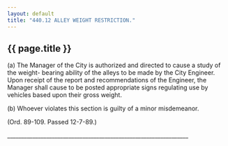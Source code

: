```yaml
---
layout: default 
title: "440.12 ALLEY WEIGHT RESTRICTION."
---
```


{{ page.title }}
----------------

​(a) The Manager of the City is authorized and directed to cause a study
of the weight- bearing ability of the alleys to be made by the City
Engineer. Upon receipt of the report and recommendations of the
Engineer, the Manager shall cause to be posted appropriate signs
regulating use by vehicles based upon their gross weight.

​(b) Whoever violates this section is guilty of a minor misdemeanor.

(Ord. 89-109. Passed 12-7-89.)

\_\_\_\_\_\_\_\_\_\_\_\_\_\_\_\_\_\_\_\_\_\_\_\_\_\_\_\_\_\_\_\_\_\_\_\_\_\_\_\_\_\_\_\_\_\_\_\_\_\_\_\_\_\_\_\_\_\_\_\_\_\_\_\_\_
